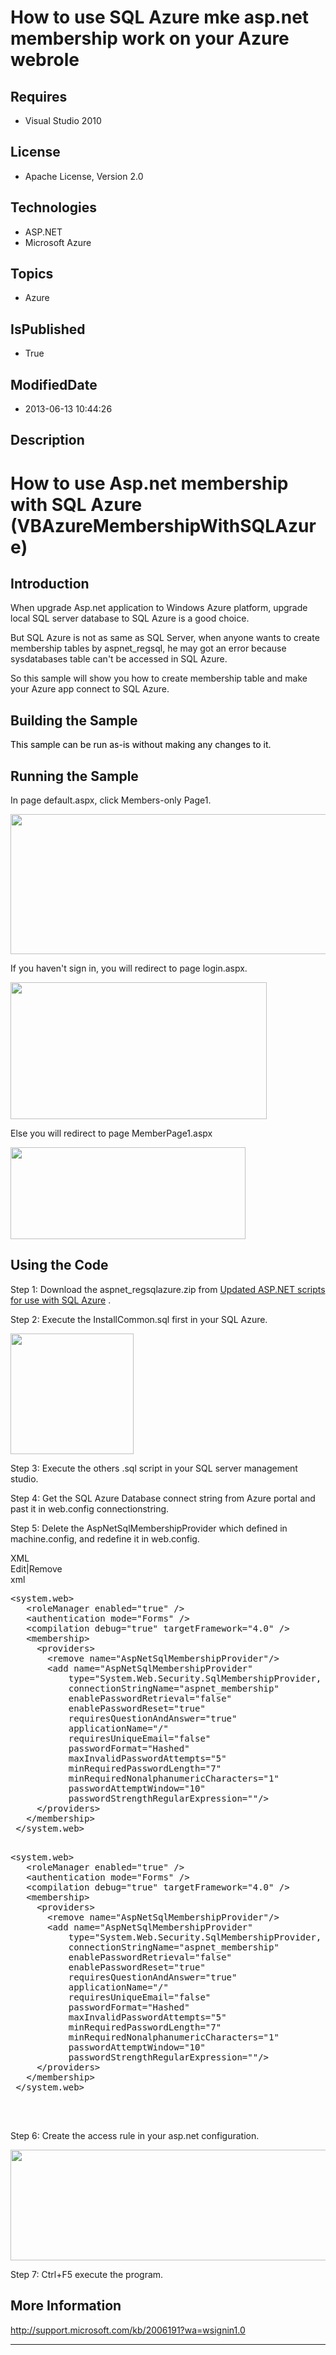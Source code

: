 # How to use SQL Azure mke asp.net membership work on your Azure webrole
## Requires
* Visual Studio 2010
## License
* Apache License, Version 2.0
## Technologies
* ASP.NET
* Microsoft Azure
## Topics
* Azure
## IsPublished
* True
## ModifiedDate
* 2013-06-13 10:44:26
## Description

<h1>How to use Asp.net membership with SQL Azure (<span class="SpellE"><span style="">VB</span>AzureMembershipWithSQLAzure</span>)</h1>
<h2>Introduction</h2>
<p class="MsoNormal">When upgrade Asp.net application to Windows Azure platform, upgrade local SQL server database to SQL Azure is a good choice.
</p>
<p class="MsoNormal">But SQL Azure is not as same as SQL Server, when anyone wants to create membership tables by aspnet_regsql, he may got an error because sysdatabases table can't be accessed in SQL Azure.
</p>
<p class="MsoNormal">So this sample will show you how to create membership table and make your Azure app connect to SQL Azure.</p>
<h2>Building the Sample</h2>
<p class="MsoNormal"><span style="color:black">This sample can be run as-is without making any changes to it.</span><span style="">
</span></p>
<h2>Running the Sample</h2>
<p class="MsoNormal">In page default.aspx, click Members-only Page1.</p>
<p class="MsoNormal"><span style=""><img src="/site/view/file/84670/1/image.png" alt="" width="576" height="224" align="middle">
</span></p>
<p class="MsoNormal">If you haven't sign in, you will redirect to page login.aspx.</p>
<p class="MsoNormal"><span style=""><img src="/site/view/file/84671/1/image.png" alt="" width="410" height="219" align="middle">
</span></p>
<p class="MsoNormal">Else you will redirect to page MemberPage1.aspx</p>
<p class="MsoNormal"><span style=""><img src="/site/view/file/84672/1/image.png" alt="" width="376" height="147" align="middle">
</span></p>
<h2>Using the Code</h2>
<p class="MsoNormal">Step 1: Download the aspnet_regsqlazure.zip from <a href="http://archive.msdn.microsoft.com/KB2006191/Release/ProjectReleases.aspx?ReleaseId=3539">
Updated ASP.NET scripts for use with SQL Azure</a> .</p>
<p class="MsoNormal">Step 2: Execute the InstallCommon.sql first in your SQL Azure.</p>
<p class="MsoNormal"><span style=""><img src="/site/view/file/84673/1/image.png" alt="" width="197" height="193" align="middle">
</span></p>
<p class="MsoNormal">Step 3: Execute the others .sql script in your SQL server management studio.
</p>
<p class="MsoNormal">Step 4: Get the SQL Azure Database connect string from Azure portal and past it in web.config connectionstring.</p>
<p class="MsoNormal">Step 5: Delete the AspNetSqlMembershipProvider which defined in machine.config, and redefine it in web.config.</p>
<div class="scriptcode">
<div class="pluginEditHolder" pluginCommand="mceScriptCode">
<div class="title"><span>XML</span></div>
<div class="pluginLinkHolder"><span class="pluginEditHolderLink">Edit</span>|<span class="pluginRemoveHolderLink">Remove</span>
</div>
<span class="hidden">xml</span>
<pre class="hidden">
&lt;system.web&gt;
&nbsp;&nbsp; &lt;roleManager enabled=&quot;true&quot; /&gt;
&nbsp;&nbsp; &lt;authentication mode=&quot;Forms&quot; /&gt;
&nbsp;&nbsp; &lt;compilation debug=&quot;true&quot; targetFramework=&quot;4.0&quot; /&gt;
&nbsp;&nbsp; &lt;membership&gt;
&nbsp;&nbsp;&nbsp;&nbsp; &lt;providers&gt;
&nbsp;&nbsp;&nbsp;&nbsp;&nbsp;&nbsp; &lt;remove name=&quot;AspNetSqlMembershipProvider&quot;/&gt;
&nbsp;&nbsp;&nbsp;&nbsp;&nbsp;&nbsp; &lt;add name=&quot;AspNetSqlMembershipProvider&quot;
&nbsp;&nbsp;&nbsp;&nbsp;&nbsp;&nbsp;&nbsp;&nbsp;&nbsp;&nbsp; type=&quot;System.Web.Security.SqlMembershipProvider, System.Web, Version=2.0.0.0, Culture=neutral, PublicKeyToken=b03f5f7f11d50a3a&quot;
&nbsp;&nbsp;&nbsp;&nbsp;&nbsp;&nbsp;&nbsp;&nbsp;&nbsp;&nbsp; connectionStringName=&quot;aspnet_membership&quot;
&nbsp;&nbsp;&nbsp;&nbsp;&nbsp;&nbsp;&nbsp;&nbsp;&nbsp;&nbsp; enablePasswordRetrieval=&quot;false&quot;
&nbsp;&nbsp;&nbsp;&nbsp;&nbsp;&nbsp;&nbsp;&nbsp;&nbsp;&nbsp; enablePasswordReset=&quot;true&quot;
 &nbsp;&nbsp;&nbsp;&nbsp;&nbsp;&nbsp;&nbsp;&nbsp;&nbsp;&nbsp;requiresQuestionAndAnswer=&quot;true&quot;
&nbsp;&nbsp;&nbsp;&nbsp;&nbsp;&nbsp;&nbsp;&nbsp;&nbsp;&nbsp; applicationName=&quot;/&quot;
&nbsp;&nbsp;&nbsp;&nbsp;&nbsp;&nbsp;&nbsp;&nbsp;&nbsp;&nbsp; requiresUniqueEmail=&quot;false&quot;
&nbsp;&nbsp;&nbsp;&nbsp;&nbsp;&nbsp;&nbsp;&nbsp;&nbsp;&nbsp; passwordFormat=&quot;Hashed&quot;
&nbsp;&nbsp;&nbsp;&nbsp;&nbsp;&nbsp;&nbsp;&nbsp;&nbsp;&nbsp; maxInvalidPasswordAttempts=&quot;5&quot;
&nbsp;&nbsp;&nbsp;&nbsp;&nbsp;&nbsp;&nbsp;&nbsp;&nbsp;&nbsp; minRequiredPasswordLength=&quot;7&quot;
&nbsp;&nbsp;&nbsp;&nbsp;&nbsp;&nbsp;&nbsp;&nbsp;&nbsp;&nbsp; minRequiredNonalphanumericCharacters=&quot;1&quot;
&nbsp;&nbsp;&nbsp;&nbsp;&nbsp;&nbsp;&nbsp;&nbsp;&nbsp;&nbsp; passwordAttemptWindow=&quot;10&quot;
&nbsp;&nbsp;&nbsp;&nbsp;&nbsp;&nbsp;&nbsp;&nbsp;&nbsp;&nbsp; passwordStrengthRegularExpression=&quot;&quot;/&gt;
&nbsp;&nbsp;&nbsp;&nbsp; &lt;/providers&gt;
&nbsp;&nbsp; &lt;/membership&gt;
 &lt;/system.web&gt;

</pre>
<pre id="codePreview" class="xml">
&lt;system.web&gt;
&nbsp;&nbsp; &lt;roleManager enabled=&quot;true&quot; /&gt;
&nbsp;&nbsp; &lt;authentication mode=&quot;Forms&quot; /&gt;
&nbsp;&nbsp; &lt;compilation debug=&quot;true&quot; targetFramework=&quot;4.0&quot; /&gt;
&nbsp;&nbsp; &lt;membership&gt;
&nbsp;&nbsp;&nbsp;&nbsp; &lt;providers&gt;
&nbsp;&nbsp;&nbsp;&nbsp;&nbsp;&nbsp; &lt;remove name=&quot;AspNetSqlMembershipProvider&quot;/&gt;
&nbsp;&nbsp;&nbsp;&nbsp;&nbsp;&nbsp; &lt;add name=&quot;AspNetSqlMembershipProvider&quot;
&nbsp;&nbsp;&nbsp;&nbsp;&nbsp;&nbsp;&nbsp;&nbsp;&nbsp;&nbsp; type=&quot;System.Web.Security.SqlMembershipProvider, System.Web, Version=2.0.0.0, Culture=neutral, PublicKeyToken=b03f5f7f11d50a3a&quot;
&nbsp;&nbsp;&nbsp;&nbsp;&nbsp;&nbsp;&nbsp;&nbsp;&nbsp;&nbsp; connectionStringName=&quot;aspnet_membership&quot;
&nbsp;&nbsp;&nbsp;&nbsp;&nbsp;&nbsp;&nbsp;&nbsp;&nbsp;&nbsp; enablePasswordRetrieval=&quot;false&quot;
&nbsp;&nbsp;&nbsp;&nbsp;&nbsp;&nbsp;&nbsp;&nbsp;&nbsp;&nbsp; enablePasswordReset=&quot;true&quot;
 &nbsp;&nbsp;&nbsp;&nbsp;&nbsp;&nbsp;&nbsp;&nbsp;&nbsp;&nbsp;requiresQuestionAndAnswer=&quot;true&quot;
&nbsp;&nbsp;&nbsp;&nbsp;&nbsp;&nbsp;&nbsp;&nbsp;&nbsp;&nbsp; applicationName=&quot;/&quot;
&nbsp;&nbsp;&nbsp;&nbsp;&nbsp;&nbsp;&nbsp;&nbsp;&nbsp;&nbsp; requiresUniqueEmail=&quot;false&quot;
&nbsp;&nbsp;&nbsp;&nbsp;&nbsp;&nbsp;&nbsp;&nbsp;&nbsp;&nbsp; passwordFormat=&quot;Hashed&quot;
&nbsp;&nbsp;&nbsp;&nbsp;&nbsp;&nbsp;&nbsp;&nbsp;&nbsp;&nbsp; maxInvalidPasswordAttempts=&quot;5&quot;
&nbsp;&nbsp;&nbsp;&nbsp;&nbsp;&nbsp;&nbsp;&nbsp;&nbsp;&nbsp; minRequiredPasswordLength=&quot;7&quot;
&nbsp;&nbsp;&nbsp;&nbsp;&nbsp;&nbsp;&nbsp;&nbsp;&nbsp;&nbsp; minRequiredNonalphanumericCharacters=&quot;1&quot;
&nbsp;&nbsp;&nbsp;&nbsp;&nbsp;&nbsp;&nbsp;&nbsp;&nbsp;&nbsp; passwordAttemptWindow=&quot;10&quot;
&nbsp;&nbsp;&nbsp;&nbsp;&nbsp;&nbsp;&nbsp;&nbsp;&nbsp;&nbsp; passwordStrengthRegularExpression=&quot;&quot;/&gt;
&nbsp;&nbsp;&nbsp;&nbsp; &lt;/providers&gt;
&nbsp;&nbsp; &lt;/membership&gt;
 &lt;/system.web&gt;

</pre>
</div>
</div>
<div class="endscriptcode">&nbsp;</div>
<p class="MsoNormal"></p>
<p class="MsoNormal">Step 6: Create the access rule in your asp.net configuration.</p>
<p class="MsoNormal"><span style=""><img src="/site/view/file/84674/1/image.png" alt="" width="576" height="177" align="middle">
</span></p>
<p class="MsoNormal">Step 7: Ctrl&#43;F5 execute the program.</p>
<p class="MsoNormal"></p>
<h2>More Information</h2>
<p class="MsoNormal"><span style=""><a href="http://support.microsoft.com/kb/2006191?wa=wsignin1.0">http://support.microsoft.com/kb/2006191?wa=wsignin1.0</a></span></p>
<hr>
<div><a href="http://go.microsoft.com/?linkid=9759640" style="margin-top:3px"><img alt="" src="http://bit.ly/onecodelogo">
</a></div>
